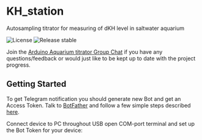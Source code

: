 # KH_station
Autosampling titrator for measuring of dKH level in saltwater aquarium

[comment]: <> (![Travis CI status]&#40;https://api.travis-ci.org/witnessmenow/Universal-Arduino-Telegram-Bot.svg?branch=master&#41;)

[comment]: <> (![Travis CI status]&#40;https://api.travis-ci.org/witnessmenow/igorlab/KH_station.svg?branch=master&#41;)
![License](https://img.shields.io/github/license/igorlab/KH_station)
![Release stable](https://badgen.net/github/release/igorlab/KH_station/stable)

Join the [Arduino Aquarium titrator Group Chat](https://t.me/+Ad4m-7L7tV1lNGNi) if you have any questions/feedback or
would just like to be kept up to date with the project progress.


## Getting Started

To get Telegram notification you should generate new Bot and get an Access Token. Talk to [BotFather](https://telegram.me/botfather) and follow a few simple steps described [here](https://core.telegram.org/bots#botfather).

Connect device to PC throughout USB open COM-port terminal and set up the Bot Token for your device:
